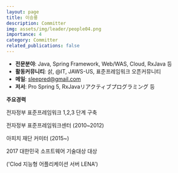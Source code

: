 ```yaml
---
layout: page
title: 이승룡
description: Committer
img: assets/img/leader/people04.png
importance: 4
category: Committer
related_publications: false
---
```


- **전문분야**: Java, Spring Framework, Web/WAS, Cloud, RxJava 등
- **활동커뮤니티**: 삵, @IT, JAWS-US, 표준프레임워크 오픈커뮤니티
- **메일**: sleepred@gmail.com
- **저서**: Pro Spring 5, RxJavaリアクティブプログラミング 등

**주요경력**
<p>전자정부 표준프레임워크 1,2,3 단계 구축</p>
<p>전자정부 표준프레임워크센터 (2010~2012)</p>
<p>아피치 재단 커미터 (2015~)</p>
<p>2017 대한민국 소프트웨어 기술대상 대상</p>
<p>('Clod 지능형 어플리케이션 서버 LENA')</p>